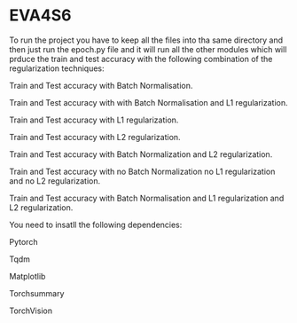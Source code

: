 # EVA4S6
To run the project you have to keep all the files into tha same directory and then just run the epoch.py file and it will run all the other modules which will prduce the train and test accuracy with the following combination of the regularization techniques:

Train and Test accuracy with Batch Normalisation.

Train and Test accuracy with with Batch Normalisation and L1 regularization.

Train and Test accuracy with L1 regularization.

Train and Test accuracy with L2 regularization.

Train and Test accuracy with Batch Normalization and L2 regularization.

Train and Test accuracy with no Batch Normalization no L1 regularization and no L2 regularization.

Train and Test accuracy with Batch Normalisation and L1 regularization and L2 regularization.

You need to insatll the following dependencies:

Pytorch

Tqdm

Matplotlib

Torchsummary

TorchVision

